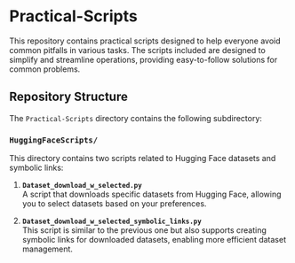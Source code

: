 # Practical-Scripts

This repository contains practical scripts designed to help everyone avoid common pitfalls in various tasks. The scripts included are designed to simplify and streamline operations, providing easy-to-follow solutions for common problems.

## Repository Structure

The `Practical-Scripts` directory contains the following subdirectory:

### `HuggingFaceScripts/`

This directory contains two scripts related to Hugging Face datasets and symbolic links:

1. **`Dataset_download_w_selected.py`**  
   A script that downloads specific datasets from Hugging Face, allowing you to select datasets based on your preferences.

2. **`Dataset_download_w_selected_symbolic_links.py`**  
   This script is similar to the previous one but also supports creating symbolic links for downloaded datasets, enabling more efficient dataset management.


